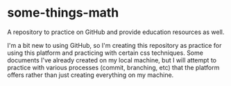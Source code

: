 # some-things-math
A repository to practice on GitHub and provide education resources as well.

I'm a bit new to using GitHub, so I'm creating this repository as practice for using this platform and practicing with certain css techniques.  Some documents I've already created on my local machine, but I will attempt to practice with various processes (commit, branching, etc) that the platform offers rather than just creating everything on my machine.
